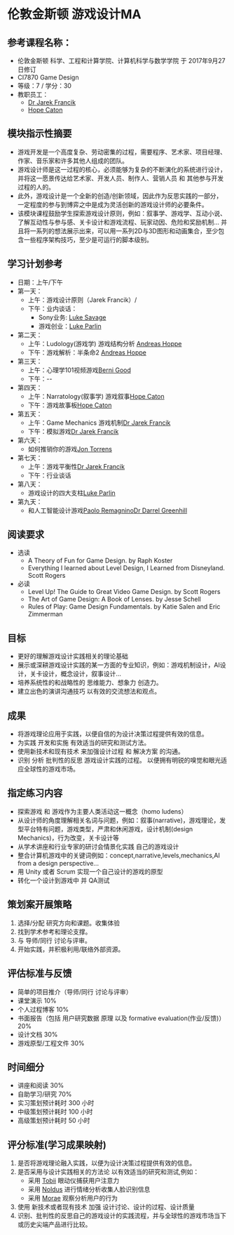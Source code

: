 # 伦敦金斯顿 游戏设计MA 
## 参考课程名称：
- 伦敦金斯顿 科学、工程和计算学院、计算机科学与数学学院 于 2017年9月27日修订
- CI7870 Game Design 
- 等级：7 / 学分：30
- 教职员工：
  - [Dr Jarek Francik](https://www.kingston.ac.uk/staff/profile/dr-jarek-francik-156/)
  - [Hope Caton](https://www.linkedin.com/in/hopecaton/?originalSubdomain=uk)

## 模块指示性摘要
- 游戏开发是一个高度复杂、劳动密集的过程，需要程序、艺术家、项目经理、作家、音乐家和许多其他人组成的团队。
- 游戏设计师是这一过程的核心，必须能够为复杂的不断演化的系统进行设计，并将这一愿景传达给艺术家、开发人员、制作人、营销人员 和 其他参与开发过程的人的。
- 此外，游戏设计是一个全新的创造/创新领域，因此作为反思实践的一部分，一定程度的参与到博弈之中是成为灵活创新的游戏设计师的必要条件。
- 该模块课程鼓励学生探索游戏设计原则，例如：叙事学、游戏学、互动小说、了解互动性与参与感、关卡设计和游戏流程、玩家动因、危险和奖励机制... 并且将一系列的想法展示出来，可以用一系列2D与3D图形和动画集合，至少包含一些程序架构技巧，至少是可运行的脚本级别。
## 学习计划参考
- 日期：上午/下午
- 第一天：
  - 上午：游戏设计原则（Jarek Francik）/
  - 下午：业内谈话：
    - Sony业务: [Luke Savage](https://www.linkedin.com/in/luke-savage-02804767/)
    - 游戏创业：[Luke Parlin](https://youtu.be/wZlez8FrKgQ)
- 第二天：
  - 上午：Ludology(游戏学) 游戏结构分析 [Andreas Hoppe](https://www.kingston.ac.uk/staff/profile/dr-andreas-hoppe-682/)
  - 下午：游戏解析：半条命2 [Andreas Hoppe](https://www.kingston.ac.uk/staff/profile/dr-andreas-hoppe-682/)
- 第三天：
  - 上午：心理学101视频游戏[Berni Good](https://www.linkedin.com/in/berni-good-99412556/?originalSubdomain=uk)
  - 下午：-- 
- 第四天：
  - 上午：Narratology(叙事学) 游戏叙事[Hope Caton](https://www.linkedin.com/in/hopecaton/?originalSubdomain=uk)
  - 下午：游戏故事板[Hope Caton](https://www.linkedin.com/in/hopecaton/?originalSubdomain=uk)
- 第五天：
  - 上午：Game Mechanics 游戏机制[Dr Jarek Francik](https://www.kingston.ac.uk/staff/profile/dr-jarek-francik-156/)
  - 下午：模拟游戏[Dr Jarek Francik](https://www.kingston.ac.uk/staff/profile/dr-jarek-francik-156/)
- 第六天：
  - 如何推销你的游戏[Jon Torrens](https://www.linkedin.com/in/jontorrens/?originalSubdomain=uk)
- 第七天：
  - 上午：游戏平衡性[Dr Jarek Francik](https://www.kingston.ac.uk/staff/profile/dr-jarek-francik-156/)
  - 下午：行业谈话
- 第八天：
  - 游戏设计的四大支柱[Luke Parlin](https://youtu.be/wZlez8FrKgQ)
- 第九天：
  - 和人工智能设计游戏[Paolo Remagnino](https://www.durham.ac.uk/staff/paolo-remagnino/)[Dr Darrel Greenhill](https://www.kingston.ac.uk/staff/profile/dr-darrel-greenhill-115/)
## 阅读要求
- 选读
  - A Theory of Fun for Game Design. by Raph Koster
  - Everything I learned about Level Design, I Learned from Disneyland. Scott Rogers
- 必读
  - Level Up! The Guide to Great Video Game Design. by Scott Rogers
  - The Art of Game Design: A Book of Lenses. by Jesse Schell
  - Rules of Play: Game Design Fundamentals. by Katie Salen and Eric Zimmerman
## 目标
- 更好的理解游戏设计实践相关的理论基础
- 展示或深耕游戏设计实践的某一方面的专业知识，例如：游戏机制设计，AI设计，关卡设计，概念设计，叙事设计...
- 培养系统性的和战略性的 思维能力、想象力 创造力。
- 建立出色的演讲沟通技巧 以有效的交流想法和观点。
## 成果
- 将游戏理论应用于实践，以便自信的为设计决策过程提供有效的信息。
- 为实践 开发和实施 有效适当的研究和测试方法。
- 使用新技术和现有技术 来加强设计过程 和 解决方案 的沟通。
- 识别 分析 批判性的反思 游戏设计实践的过程。 以便拥有明锐的嗅觉和眼光适应全球性的游戏市场。
## 指定练习内容
- 探索游戏 和 游戏作为主要人类活动这一概念（homo ludens）
- 从设计师的角度理解相关名词与问题，例如：叙事(narrative)，游戏理论，发型平台特有问题，游戏类型，严肃和休闲游戏，设计机制(design Mechanics)，行为改变，关卡设计等
- 从学术讲座和行业专家的研讨会情景化实践 自己的游戏设计
- 整合计算机游戏中的关键词例如：concept,narrative,levels,mechanics,AI from a design perspective...
- 用 Unity 或者 Scrum 实现一个自己设计的游戏的原型
- 转化一个设计到游戏中 并 QA测试
## 策划案开展策略
1. 选择/分配 研究方向和课题。收集体验
2. 找到学术参考和理论支撑。
3. 与 导师/同行 讨论与评审。
4. 开始实践，并积极利用/联络外部资源。
## 评估标准与反馈
- 简单的项目推介（导师/同行 讨论与评审）
- 课堂演示 10%
- 个人过程博客 10%
- 书面报告（包括 用户研究数据 原理 以及 formative evaluation(作业/反馈)） 20%
- 设计文档 30%
- 游戏原型/工程文件 30%
## 时间细分
- 讲座和阅读 30%
- 自助学习/研究 70%
- 实习策划预计耗时 300 小时
- 中级策划预计耗时 100 小时
- 高级策划预计耗时 50 小时
## 评分标准(学习成果映射)
1. 是否将游戏理论融入实践，以便为设计决策过程提供有效的信息。
2. 是否采用与设计实践相关的方法论 以有效适当的研究和测试,例如：
   -  采用 [Tobii](https://www.tobii.com/solutions/consumer-research-and-user-experience) 眼动仪捕获用户注意力
   -  采用 [Noldus](https://www.noldus.com/facereader?utm_term=noldus%20face%20reader&utm_campaign=OTM%7CHuman%7CFaceReader%7CExact&utm_source=adwords&utm_medium=ppc&hsa_acc=5401040478&hsa_cam=1382615190&hsa_grp=54748186277&hsa_ad=627400602672&hsa_src=g&hsa_tgt=kwd-528831852876&hsa_kw=noldus%20face%20reader&hsa_mt=e&hsa_net=adwords&hsa_ver=3&gclid=CjwKCAiAmJGgBhAZEiwA1JZolqi7FajOU2ea_jG1aSnIkBCgHEInizC9FXX9csUAmhor2RXV-LZZNxoCmrcQAvD_BwE) 进行情绪分析收集人脸识别信息
   -  采用 [Morae](https://www.spectratech.gr/en/product/48329/TechSmith_Morae?path=00) 观察分析用户的行为
3. 使用 新技术或者现有技术 加强 设计讨论、设计的过程、设计质量
4. 识别、批判性的反思自己的游戏设计的实践流程，并与全球性的游戏市场当下或历史尖端产品进行比较。